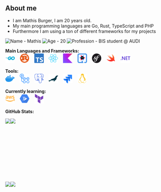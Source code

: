 ## About me
- I am Mathis Burger, I am 20 years old.
- My main programming languages are Go, Rust, TypeScript and PHP
- Furthermore I am using a ton of different frameworks for my projects

![Name - Mathis](https://img.shields.io/badge/Name-Mathis-ff69b4?style=for-the-badge)
![Age - 20](https://img.shields.io/badge/Age-20-important?style=for-the-badge)
![Profession - BIS student @ AUDI](https://img.shields.io/badge/Profession-BIS_student_@_AUDI-blueviolet?style=for-the-badge)

**Main Languages and Frameworks:**<br>
<img alt="Go" src="media/go.svg" height="30" /> &nbsp;&nbsp;
<img alt="Rust" src="media/rust.svg" height="30" /> &nbsp;&nbsp;
<img alt="TypeScript" src="media/typescript.svg" height="30" /> &nbsp;&nbsp;
<img alt="React" src="media/react.svg" height="30" /> &nbsp;&nbsp;
<img alt="Kotlin" src="media/kotlin.svg" height="30" /> &nbsp;&nbsp;
<img alt="Quarkus" src="media/quarkus.png" height="30" /> &nbsp;&nbsp;
<img alt="Symfony" src="media/symfony.svg" height="30" /> &nbsp;&nbsp;
<img alt="Swift" src="media/swift.svg" height="30" /> &nbsp;&nbsp;
<img alt="dotnet" src="media/dotnet.svg" height="30" /> &nbsp;&nbsp;


**Tools:**<br>
<img alt="Docker" src="media/docker.svg" height="30" /> &nbsp;&nbsp;
<img alt="GH Actions" src="media/actions.svg" height="30" /> &nbsp;&nbsp;
<img alt="Postgres" src="media/postgres.svg" height="30" /> &nbsp;&nbsp;
<img alt="MariaDB" src="media/mariadb.svg" height="30" /> &nbsp;&nbsp;
<img alt="Jira" src="media/jira.svg" height="30" /> &nbsp;&nbsp;
<img alt="Linux" src="media/linux.svg" height="30" /> &nbsp;&nbsp;

**Currently learning:**<br>
<img alt="AWS" src="media/aws.svg" height="30" /> &nbsp;&nbsp;
<img alt="gcloud" src="media/cloud-run.svg" height="30" /> &nbsp;&nbsp;
<img alt="Terraform" src="media/terraform.svg" height="30" /> &nbsp;&nbsp;

**GitHub Stats:**

<div style="display:flex; flex-direction:row;">
  <img src="https://github-readme-stats.vercel.app/api?username=MathisBurger&theme=tokyonight&layout=compact&hide=css" height="200" />
<img src="https://github-readme-stats.vercel.app/api/top-langs/?username=MathisBurger&theme=tokyonight&layout=compact&hide=css&exclude_repo=ws23-contest,ss24-mediaplayer,ws23-24-java,mui-wrapped-components,advanced-portfolio-tracker,SoundboardServer,wuelstephan-web,time-dependent-quotes,gma3-osc,linkedin-login-bypass"  height="200" />
</div>

<div style="display:flex; flex-direction:row;">
  <img src="https://api.githubtrends.io/user/svg/MathisBurger/langs?time_range=one_year&theme=dark" />
  <img src="https://api.githubtrends.io/user/svg/MathisBurger/repos?time_range=one_year&group=other&theme=dark" />
</div>
